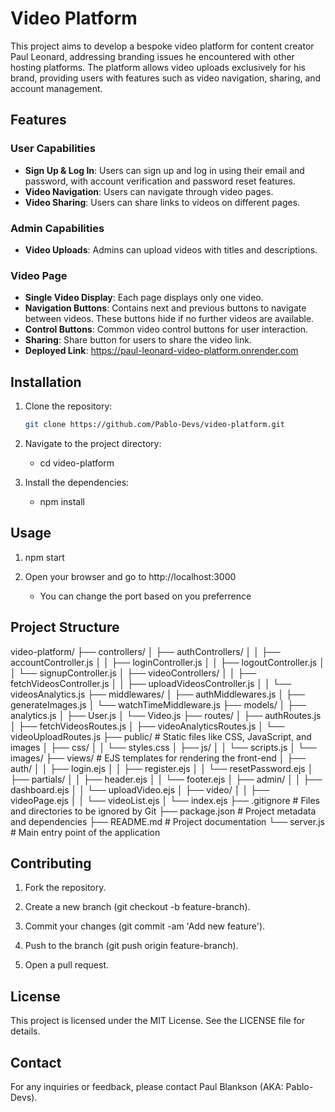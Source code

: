 # Video Platform

This project aims to develop a bespoke video platform for content creator Paul Leonard, addressing branding issues he encountered with other hosting platforms. The platform allows video uploads exclusively for his brand, providing users with features such as video navigation, sharing, and account management.

## Features

### User Capabilities
- **Sign Up & Log In**: Users can sign up and log in using their email and password, with account verification and password reset features.
- **Video Navigation**: Users can navigate through video pages.
- **Video Sharing**: Users can share links to videos on different pages.

### Admin Capabilities
- **Video Uploads**: Admins can upload videos with titles and descriptions.

### Video Page
- **Single Video Display**: Each page displays only one video.
- **Navigation Buttons**: Contains next and previous buttons to navigate between videos. These buttons hide if no further videos are available.
- **Control Buttons**: Common video control buttons for user interaction.
- **Sharing**: Share button for users to share the video link.
- **Deployed Link**: https://paul-leonard-video-platform.onrender.com

## Installation

1. Clone the repository:
   ```sh
   git clone https://github.com/Pablo-Devs/video-platform.git

2. Navigate to the project directory:
   - cd video-platform
   
3. Install the dependencies:
    - npm install

## Usage 

1. npm start

2. Open your browser and go to http://localhost:3000
    - You can change the port based on you preferrence

## Project Structure

video-platform/
├── controllers/
│   ├── authControllers/
│   │   ├── accountController.js
│   │   ├── loginController.js
│   │   ├── logoutController.js
│   │   └── signupController.js
│   ├── videoControllers/
│   │   ├── fetchVideosController.js
│   │   ├── uploadVideosController.js
│   │   └── videosAnalytics.js
├── middlewares/
│   ├── authMiddlewares.js
│   ├── generateImages.js
│   └── watchTimeMiddleware.js
├── models/
│   ├── analytics.js
│   ├── User.js
│   └── Video.js
├── routes/
│   ├── authRoutes.js
│   ├── fetchVideosRoutes.js
│   ├── videoAnalyticsRoutes.js
│   └── videoUploadRoutes.js
├── public/                # Static files like CSS, JavaScript, and images
│   ├── css/
│   │   └── styles.css
│   ├── js/
│   │   └── scripts.js
│   └── images/
├── views/                 # EJS templates for rendering the front-end
│   ├── auth/
│   │   ├── login.ejs
│   │   ├── register.ejs
│   │   └── resetPassword.ejs
│   ├── partials/
│   │   ├── header.ejs
│   │   └── footer.ejs
│   ├── admin/
│   │   ├── dashboard.ejs
│   │   └── uploadVideo.ejs
│   ├── video/
│   │   ├── videoPage.ejs
│   │   └── videoList.ejs
│   └── index.ejs
├── .gitignore             # Files and directories to be ignored by Git
├── package.json           # Project metadata and dependencies
├── README.md              # Project documentation
└── server.js              # Main entry point of the application

## Contributing

1. Fork the repository.

2. Create a new branch (git checkout -b feature-branch).

3. Commit your changes (git commit -am 'Add new feature').

4. Push to the branch (git push origin feature-branch).

5. Open a pull request.

## License

This project is licensed under the MIT License. See the LICENSE file for details.

## Contact

For any inquiries or feedback, please contact Paul Blankson (AKA: Pablo-Devs).



